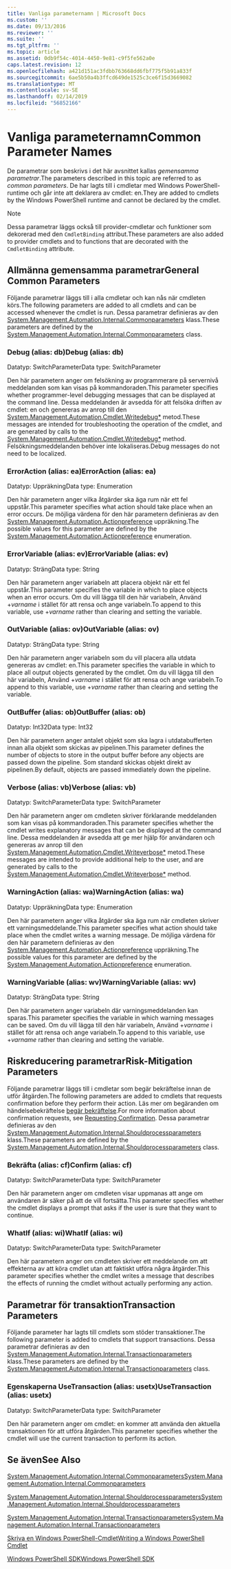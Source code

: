 ```yaml
---
title: Vanliga parameternamn | Microsoft Docs
ms.custom: ''
ms.date: 09/13/2016
ms.reviewer: ''
ms.suite: ''
ms.tgt_pltfrm: ''
ms.topic: article
ms.assetid: 0db9f54c-4014-4450-9e81-c9f5fe562a0e
caps.latest.revision: 12
ms.openlocfilehash: a421d151ac3fdbb763668dd6fbf775f5b91a833f
ms.sourcegitcommit: 6ae5b50a4b3ffcd649de1525c3ce6f15d3669082
ms.translationtype: MT
ms.contentlocale: sv-SE
ms.lasthandoff: 02/14/2019
ms.locfileid: "56852166"
---
```

# <a name="common-parameter-names"></a><span data-ttu-id="8e158-102">Vanliga parameternamn</span><span class="sxs-lookup"><span data-stu-id="8e158-102">Common Parameter Names</span></span>

<span data-ttu-id="8e158-103">De parametrar som beskrivs i det här avsnittet kallas *gemensamma parametrar*.</span><span class="sxs-lookup"><span data-stu-id="8e158-103">The parameters described in this topic are referred to as *common parameters*.</span></span> <span data-ttu-id="8e158-104">De har lagts till i cmdletar med Windows PowerShell-runtime och går inte att deklarera av cmdlet: en.</span><span class="sxs-lookup"><span data-stu-id="8e158-104">They are added to cmdlets by the Windows PowerShell runtime and cannot be declared by the cmdlet.</span></span>

> [!NOTE]
> <span data-ttu-id="8e158-105">Dessa parametrar läggs också till provider-cmdletar och funktioner som dekorerad med den `CmdletBinding` attribut.</span><span class="sxs-lookup"><span data-stu-id="8e158-105">These parameters are also added to provider cmdlets and to functions that are decorated with the `CmdletBinding` attribute.</span></span>

## <a name="general-common-parameters"></a><span data-ttu-id="8e158-106">Allmänna gemensamma parametrar</span><span class="sxs-lookup"><span data-stu-id="8e158-106">General Common Parameters</span></span>

<span data-ttu-id="8e158-107">Följande parametrar läggs till i alla cmdletar och kan nås när cmdleten körs.</span><span class="sxs-lookup"><span data-stu-id="8e158-107">The following parameters are added to all cmdlets and can be accessed whenever the cmdlet is run.</span></span> <span data-ttu-id="8e158-108">Dessa parametrar definieras av den [System.Management.Automation.Internal.Commonparameters](/dotnet/api/System.Management.Automation.Internal.CommonParameters) klass.</span><span class="sxs-lookup"><span data-stu-id="8e158-108">These parameters are defined by the [System.Management.Automation.Internal.Commonparameters](/dotnet/api/System.Management.Automation.Internal.CommonParameters) class.</span></span>

### <a name="debug-alias-db"></a><span data-ttu-id="8e158-109">Debug (alias: db)</span><span class="sxs-lookup"><span data-stu-id="8e158-109">Debug (alias: db)</span></span>

<span data-ttu-id="8e158-110">Datatyp: SwitchParameter</span><span class="sxs-lookup"><span data-stu-id="8e158-110">Data type: SwitchParameter</span></span>

<span data-ttu-id="8e158-111">Den här parametern anger om felsökning av programmerare på servernivå meddelanden som kan visas på kommandoraden.</span><span class="sxs-lookup"><span data-stu-id="8e158-111">This parameter specifies whether programmer-level debugging messages that can be displayed at the command line.</span></span> <span data-ttu-id="8e158-112">Dessa meddelanden är avsedda för att felsöka driften av cmdlet: en och genereras av anrop till den [System.Management.Automation.Cmdlet.Writedebug\*](/dotnet/api/System.Management.Automation.Cmdlet.WriteDebug) metod.</span><span class="sxs-lookup"><span data-stu-id="8e158-112">These messages are intended for troubleshooting the operation of the cmdlet, and are generated by calls to the [System.Management.Automation.Cmdlet.Writedebug\*](/dotnet/api/System.Management.Automation.Cmdlet.WriteDebug) method.</span></span> <span data-ttu-id="8e158-113">Felsökningsmeddelanden behöver inte lokaliseras.</span><span class="sxs-lookup"><span data-stu-id="8e158-113">Debug messages do not need to be localized.</span></span>

### <a name="erroraction-alias-ea"></a><span data-ttu-id="8e158-114">ErrorAction (alias: ea)</span><span class="sxs-lookup"><span data-stu-id="8e158-114">ErrorAction (alias: ea)</span></span>

<span data-ttu-id="8e158-115">Datatyp: Uppräkning</span><span class="sxs-lookup"><span data-stu-id="8e158-115">Data type: Enumeration</span></span>

<span data-ttu-id="8e158-116">Den här parametern anger vilka åtgärder ska äga rum när ett fel uppstår.</span><span class="sxs-lookup"><span data-stu-id="8e158-116">This parameter specifies what action should take place when an error occurs.</span></span> <span data-ttu-id="8e158-117">De möjliga värdena för den här parametern definieras av den [System.Management.Automation.Actionpreference](/dotnet/api/System.Management.Automation.ActionPreference) uppräkning.</span><span class="sxs-lookup"><span data-stu-id="8e158-117">The possible values for this parameter are defined by the [System.Management.Automation.Actionpreference](/dotnet/api/System.Management.Automation.ActionPreference) enumeration.</span></span>

### <a name="errorvariable-alias-ev"></a><span data-ttu-id="8e158-118">ErrorVariable (alias: ev)</span><span class="sxs-lookup"><span data-stu-id="8e158-118">ErrorVariable (alias: ev)</span></span>

<span data-ttu-id="8e158-119">Datatyp: Sträng</span><span class="sxs-lookup"><span data-stu-id="8e158-119">Data type: String</span></span>

<span data-ttu-id="8e158-120">Den här parametern anger variabeln att placera objekt när ett fel uppstår.</span><span class="sxs-lookup"><span data-stu-id="8e158-120">This parameter specifies the variable in which to place objects when an error occurs.</span></span> <span data-ttu-id="8e158-121">Om du vill lägga till den här variabeln, Använd +*varname* i stället för att rensa och ange variabeln.</span><span class="sxs-lookup"><span data-stu-id="8e158-121">To append to this variable, use +*varname* rather than clearing and setting the variable.</span></span>

### <a name="outvariable-alias-ov"></a><span data-ttu-id="8e158-122">OutVariable (alias: ov)</span><span class="sxs-lookup"><span data-stu-id="8e158-122">OutVariable (alias: ov)</span></span>

<span data-ttu-id="8e158-123">Datatyp: Sträng</span><span class="sxs-lookup"><span data-stu-id="8e158-123">Data type: String</span></span>

<span data-ttu-id="8e158-124">Den här parametern anger variabeln som du vill placera alla utdata genereras av cmdlet: en.</span><span class="sxs-lookup"><span data-stu-id="8e158-124">This parameter specifies the variable in which to place all output objects generated by the cmdlet.</span></span> <span data-ttu-id="8e158-125">Om du vill lägga till den här variabeln, Använd +*varname* i stället för att rensa och ange variabeln.</span><span class="sxs-lookup"><span data-stu-id="8e158-125">To append to this variable, use +*varname* rather than clearing and setting the variable.</span></span>

### <a name="outbuffer-alias-ob"></a><span data-ttu-id="8e158-126">OutBuffer (alias: ob)</span><span class="sxs-lookup"><span data-stu-id="8e158-126">OutBuffer (alias: ob)</span></span>

<span data-ttu-id="8e158-127">Datatyp: Int32</span><span class="sxs-lookup"><span data-stu-id="8e158-127">Data type: Int32</span></span>

<span data-ttu-id="8e158-128">Den här parametern anger antalet objekt som ska lagra i utdatabufferten innan alla objekt som skickas av pipelinen.</span><span class="sxs-lookup"><span data-stu-id="8e158-128">This parameter defines the number of objects to store in the output buffer before any objects are passed down the pipeline.</span></span> <span data-ttu-id="8e158-129">Som standard skickas objekt direkt av pipelinen.</span><span class="sxs-lookup"><span data-stu-id="8e158-129">By default, objects are passed immediately down the pipeline.</span></span>

### <a name="verbose-alias-vb"></a><span data-ttu-id="8e158-130">Verbose (alias: vb)</span><span class="sxs-lookup"><span data-stu-id="8e158-130">Verbose (alias: vb)</span></span>

<span data-ttu-id="8e158-131">Datatyp: SwitchParameter</span><span class="sxs-lookup"><span data-stu-id="8e158-131">Data type: SwitchParameter</span></span>

<span data-ttu-id="8e158-132">Den här parametern anger om cmdleten skriver förklarande meddelanden som kan visas på kommandoraden.</span><span class="sxs-lookup"><span data-stu-id="8e158-132">This parameter specifies whether the cmdlet writes explanatory messages that can be displayed at the command line.</span></span> <span data-ttu-id="8e158-133">Dessa meddelanden är avsedda att ge mer hjälp för användaren och genereras av anrop till den [System.Management.Automation.Cmdlet.Writeverbose\*](/dotnet/api/System.Management.Automation.Cmdlet.WriteVerbose) metod.</span><span class="sxs-lookup"><span data-stu-id="8e158-133">These messages are intended to provide additional help to the user, and are generated by calls to the [System.Management.Automation.Cmdlet.Writeverbose\*](/dotnet/api/System.Management.Automation.Cmdlet.WriteVerbose) method.</span></span>

### <a name="warningaction-alias-wa"></a><span data-ttu-id="8e158-134">WarningAction (alias: wa)</span><span class="sxs-lookup"><span data-stu-id="8e158-134">WarningAction (alias: wa)</span></span>

<span data-ttu-id="8e158-135">Datatyp: Uppräkning</span><span class="sxs-lookup"><span data-stu-id="8e158-135">Data type: Enumeration</span></span>

<span data-ttu-id="8e158-136">Den här parametern anger vilka åtgärder ska äga rum när cmdleten skriver ett varningsmeddelande.</span><span class="sxs-lookup"><span data-stu-id="8e158-136">This parameter specifies what action should take place when the cmdlet writes a warning message.</span></span> <span data-ttu-id="8e158-137">De möjliga värdena för den här parametern definieras av den [System.Management.Automation.Actionpreference](/dotnet/api/System.Management.Automation.ActionPreference) uppräkning.</span><span class="sxs-lookup"><span data-stu-id="8e158-137">The possible values for this parameter are defined by the [System.Management.Automation.Actionpreference](/dotnet/api/System.Management.Automation.ActionPreference) enumeration.</span></span>

### <a name="warningvariable-alias-wv"></a><span data-ttu-id="8e158-138">WarningVariable (alias: wv)</span><span class="sxs-lookup"><span data-stu-id="8e158-138">WarningVariable (alias: wv)</span></span>

<span data-ttu-id="8e158-139">Datatyp: Sträng</span><span class="sxs-lookup"><span data-stu-id="8e158-139">Data type: String</span></span>

<span data-ttu-id="8e158-140">Den här parametern anger variabeln där varningsmeddelanden kan sparas.</span><span class="sxs-lookup"><span data-stu-id="8e158-140">This parameter specifies the variable in which warning messages can be saved.</span></span> <span data-ttu-id="8e158-141">Om du vill lägga till den här variabeln, Använd +*varname* i stället för att rensa och ange variabeln.</span><span class="sxs-lookup"><span data-stu-id="8e158-141">To append to this variable, use +*varname* rather than clearing and setting the variable.</span></span>

## <a name="risk-mitigation-parameters"></a><span data-ttu-id="8e158-142">Riskreducering parametrar</span><span class="sxs-lookup"><span data-stu-id="8e158-142">Risk-Mitigation Parameters</span></span>

<span data-ttu-id="8e158-143">Följande parametrar läggs till i cmdletar som begär bekräftelse innan de utför åtgärden.</span><span class="sxs-lookup"><span data-stu-id="8e158-143">The following parameters are added to cmdlets that requests confirmation before they perform their action.</span></span> <span data-ttu-id="8e158-144">Läs mer om begäranden om händelsebekräftelse [begär bekräftelse](./requesting-confirmation-from-cmdlets.md).</span><span class="sxs-lookup"><span data-stu-id="8e158-144">For more information about confirmation requests, see [Requesting Confirmation](./requesting-confirmation-from-cmdlets.md).</span></span> <span data-ttu-id="8e158-145">Dessa parametrar definieras av den [System.Management.Automation.Internal.Shouldprocessparameters](/dotnet/api/System.Management.Automation.Internal.ShouldProcessParameters) klass.</span><span class="sxs-lookup"><span data-stu-id="8e158-145">These parameters are defined by the [System.Management.Automation.Internal.Shouldprocessparameters](/dotnet/api/System.Management.Automation.Internal.ShouldProcessParameters) class.</span></span>

### <a name="confirm-alias-cf"></a><span data-ttu-id="8e158-146">Bekräfta (alias: cf)</span><span class="sxs-lookup"><span data-stu-id="8e158-146">Confirm (alias: cf)</span></span>

<span data-ttu-id="8e158-147">Datatyp: SwitchParameter</span><span class="sxs-lookup"><span data-stu-id="8e158-147">Data type: SwitchParameter</span></span>

<span data-ttu-id="8e158-148">Den här parametern anger om cmdleten visar uppmanas att ange om användaren är säker på att de vill fortsätta.</span><span class="sxs-lookup"><span data-stu-id="8e158-148">This parameter specifies whether the cmdlet displays a prompt that asks if the user is sure that they want to continue.</span></span>

### <a name="whatif-alias-wi"></a><span data-ttu-id="8e158-149">WhatIf (alias: wi)</span><span class="sxs-lookup"><span data-stu-id="8e158-149">WhatIf (alias: wi)</span></span>

<span data-ttu-id="8e158-150">Datatyp: SwitchParameter</span><span class="sxs-lookup"><span data-stu-id="8e158-150">Data type: SwitchParameter</span></span>

<span data-ttu-id="8e158-151">Den här parametern anger om cmdleten skriver ett meddelande om att effekterna av att köra cmdlet utan att faktiskt utföra några åtgärder.</span><span class="sxs-lookup"><span data-stu-id="8e158-151">This parameter specifies whether the cmdlet writes a message that describes the effects of running the cmdlet without actually performing any action.</span></span>

## <a name="transaction-parameters"></a><span data-ttu-id="8e158-152">Parametrar för transaktion</span><span class="sxs-lookup"><span data-stu-id="8e158-152">Transaction Parameters</span></span>

<span data-ttu-id="8e158-153">Följande parameter har lagts till cmdlets som stöder transaktioner.</span><span class="sxs-lookup"><span data-stu-id="8e158-153">The following parameter is added to cmdlets that support transactions.</span></span> <span data-ttu-id="8e158-154">Dessa parametrar definieras av den [System.Management.Automation.Internal.Transactionparameters](/dotnet/api/System.Management.Automation.Internal.TransactionParameters) klass.</span><span class="sxs-lookup"><span data-stu-id="8e158-154">These parameters are defined by the [System.Management.Automation.Internal.Transactionparameters](/dotnet/api/System.Management.Automation.Internal.TransactionParameters) class.</span></span>

### <a name="usetransaction-alias-usetx"></a><span data-ttu-id="8e158-155">Egenskaperna UseTransaction (alias: usetx)</span><span class="sxs-lookup"><span data-stu-id="8e158-155">UseTransaction (alias: usetx)</span></span>

<span data-ttu-id="8e158-156">Datatyp: SwitchParameter</span><span class="sxs-lookup"><span data-stu-id="8e158-156">Data type: SwitchParameter</span></span>

<span data-ttu-id="8e158-157">Den här parametern anger om cmdlet: en kommer att använda den aktuella transaktionen för att utföra åtgärden.</span><span class="sxs-lookup"><span data-stu-id="8e158-157">This parameter specifies whether the cmdlet will use the current transaction to perform its action.</span></span>

## <a name="see-also"></a><span data-ttu-id="8e158-158">Se även</span><span class="sxs-lookup"><span data-stu-id="8e158-158">See Also</span></span>

[<span data-ttu-id="8e158-159">System.Management.Automation.Internal.Commonparameters</span><span class="sxs-lookup"><span data-stu-id="8e158-159">System.Management.Automation.Internal.Commonparameters</span></span>](/dotnet/api/System.Management.Automation.Internal.CommonParameters)

[<span data-ttu-id="8e158-160">System.Management.Automation.Internal.Shouldprocessparameters</span><span class="sxs-lookup"><span data-stu-id="8e158-160">System.Management.Automation.Internal.Shouldprocessparameters</span></span>](/dotnet/api/System.Management.Automation.Internal.ShouldProcessParameters)

[<span data-ttu-id="8e158-161">System.Management.Automation.Internal.Transactionparameters</span><span class="sxs-lookup"><span data-stu-id="8e158-161">System.Management.Automation.Internal.Transactionparameters</span></span>](/dotnet/api/System.Management.Automation.Internal.TransactionParameters)

[<span data-ttu-id="8e158-162">Skriva en Windows PowerShell-Cmdlet</span><span class="sxs-lookup"><span data-stu-id="8e158-162">Writing a Windows PowerShell Cmdlet</span></span>](./writing-a-windows-powershell-cmdlet.md)

[<span data-ttu-id="8e158-163">Windows PowerShell SDK</span><span class="sxs-lookup"><span data-stu-id="8e158-163">Windows PowerShell SDK</span></span>](../windows-powershell-reference.md)
